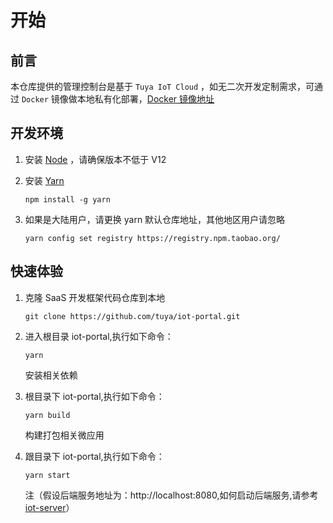 # 开始

## 前言

本仓库提供的管理控制台是基于 `Tuya IoT Cloud` ，如无二次开发定制需求，可通过 `Docker` 镜像做本地私有化部署，[Docker 镜像地址](https://hub.docker.com/r/iotportal/iot-suite)

## 开发环境

1. 安装 [Node](https://nodejs.org/) ，请确保版本不低于 V12

2. 安装 [Yarn](https://yarnpkg.com/)

   ```
   npm install -g yarn
   ```

3. 如果是大陆用户，请更换 yarn 默认仓库地址，其他地区用户请忽略

   ```
   yarn config set registry https://registry.npm.taobao.org/
   ```

## 快速体验

1. 克隆 SaaS 开发框架代码仓库到本地

   ```
   git clone https://github.com/tuya/iot-portal.git
   ```

2. 进入根目录 iot-portal,执行如下命令：

   ```
   yarn
   ```

   安装相关依赖

3. 根目录下 iot-portal,执行如下命令：

   ```
   yarn build
   ```

   构建打包相关微应用

4. 跟目录下 iot-portal,执行如下命令：

   ```
   yarn start
   ```

   注（假设后端服务地址为：http://localhost:8080,如何启动后端服务,请参考 [iot-server](https://github.com/tuya/iot-server)）
